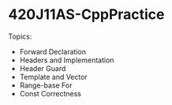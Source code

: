 # 420J11AS-CppPractice

Topics:
* Forward Declaration
* Headers and Implementation
* Header Guard
* Template and Vector
* Range-base For
* Const Correctness
